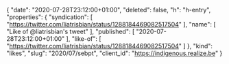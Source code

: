 {
  "date": "2020-07-28T23:12:00+01:00",
  "deleted": false,
  "h": "h-entry",
  "properties": {
    "syndication": [
      "https://twitter.com/liatrisbian/status/1288184469082517504"
    ],
    "name": [
      "Like of @liatrisbian's tweet"
    ],
    "published": [
      "2020-07-28T23:12:00+01:00"
    ],
    "like-of": [
      "https://twitter.com/liatrisbian/status/1288184469082517504"
    ]
  },
  "kind": "likes",
  "slug": "2020/07/sebpt",
  "client_id": "https://indigenous.realize.be"
}
